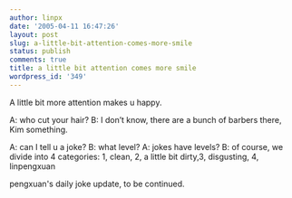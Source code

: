 ```yaml
---
author: linpx
date: '2005-04-11 16:47:26'
layout: post
slug: a-little-bit-attention-comes-more-smile
status: publish
comments: true
title: a little bit attention comes more smile
wordpress_id: '349'
---
```


A little bit more attention makes u happy.

A: who cut your hair? B: I don’t know, there are a bunch of barbers there, Kim
something.

A: can I tell u a joke? B: what level? A: jokes have levels? B: of course, we
divide into 4 categories: 1, clean, 2, a little bit dirty,3, disgusting, 4,
linpengxuan

pengxuan's daily joke update, to be continued.


